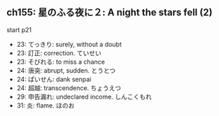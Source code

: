 ## ch155: 星のふる夜に２: A night the stars fell (2)

start p21

- 23: てっきり: surely, without a doubt
- 23: 訂正: correction. ていせい
- 23: そびれる: to miss a chance
- 24: 唐突: abrupt, sudden. とうとつ
- 24: ぱいせん: dank senpai
- 24: 超越: transcendence. ちょうえつ
- 29: 申告漏れ: undeclared income. しんこくもれ
- 31: 炎: flame. ほのお
